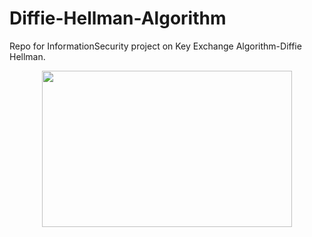 # Diffie-Hellman-Algorithm
Repo for InformationSecurity project on Key Exchange Algorithm-Diffie Hellman. 


<center><img  src="https://encrypted-tbn0.gstatic.com/images?q=tbn:ANd9GcRnP48krTDUNBm3tXaDSvQbZr_wRUjlpe0ltA&usqp=CAU" width="400" height="250"> <center>
